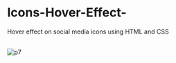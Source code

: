 # Icons-Hover-Effect-
Hover effect on social media icons using HTML and CSS <br> <br>


![p7](https://user-images.githubusercontent.com/90318905/173769195-8b62e0a1-243a-45fe-8018-c33c36275291.jpg)
